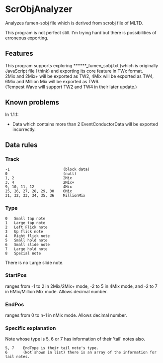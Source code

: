 # ScrObjAnalyzer
Analyzes fumen-sobj file which is derived from scrobj file of MLTD.

This program is not perfect still. I'm trying hard but there is possibilities of erroneous exporting.

## Features

This program supports exploring \*\*\*\*\*\*\_fumen\_sobj.txt (which is originally JavaScript file I think) and exporting its core feature in TWx format.  
2Mix and 2Mix+ will be exported as TW2, 4Mix will be exported as TW4, 6Mix and Million Mix will be exported as TW6.  
(Tempest Wave will support TW2 and TW4 in their later update.)

## Known problems

In 1.1.1:
* Data which contains more than 2 EventConductorData will be exported incorrectly.

## Data rules

### Track

    -1                        (block data)  
    0                         (null)  
    1, 2                      2Mix  
    3, 4                      2Mix+  
    9, 10, 11, 12             4Mix  
    25, 26, 27, 28, 29, 30	  6Mix  
    31, 32, 33, 34, 35, 36	  MillionMix

### Type

    0   Small tap note
    1   Large tap note
    2   Left Flick note
    3   Up flick note
    4   Right flick note
    5   Small hold note
    6   Small slide note
    7   Large hold note
    8   Special note

There is no Large slide note.

### StartPos

ranges from -1 to 2 in 2Mix/2Mix+ mode, -2 to 5 in 4Mix mode, and -2 to 7 in 6Mix/Million Mix mode.
Allows decimal number.

### EndPos

ranges from 0 to n-1 in nMix mode.
Allows decimal number.

### Specific explanation

Note whose type is 5, 6 or 7 has information of their 'tail' notes also.

    5, 7    EndType is their tail note's type.
    6       (Not shown in list) there is an array of the information for tail notes.
